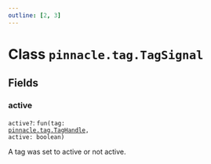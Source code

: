 ```yaml
---
outline: [2, 3]
---
```


# Class `pinnacle.tag.TagSignal`




## Fields

### active <Badge type="danger" text="nullable" />

`active?`: <code>fun(tag: <a href="/lua-reference/classes/pinnacle.tag.TagHandle">pinnacle.tag.TagHandle</a>, active: boolean)</code>

A tag was set to active or not active.


